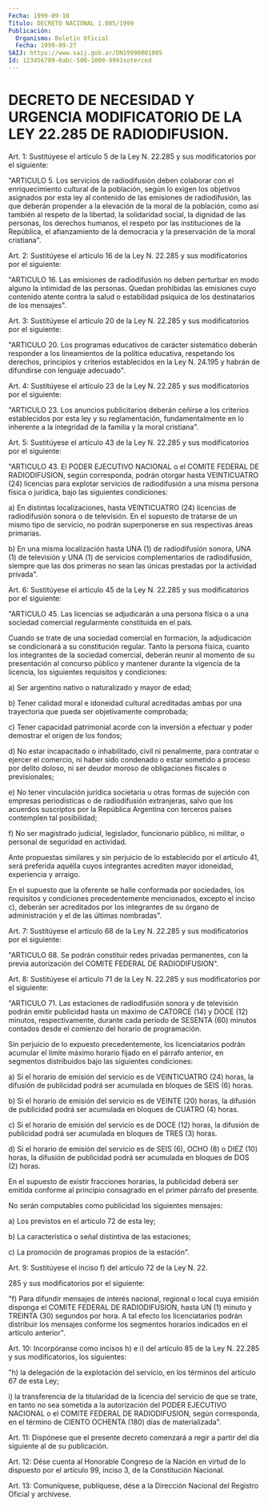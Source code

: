 ```yaml
---
Fecha: 1999-09-10
Título: DECRETO NACIONAL 1.005/1999
Publicación:
  Organismo: Boletín Oficial
  Fecha: 1999-09-27
SAIJ: https://www.saij.gob.ar/DN19990001005
Id: 123456789-0abc-500-1000-9991soterced
---
```

# DECRETO DE NECESIDAD Y URGENCIA MODIFICATORIO DE LA LEY 22.285 DE RADIODIFUSION.

<a id="1"></a>
Art. 1: Sustitúyese el artículo 5 de la Ley N. 22.285 y sus modificatorios por el siguiente:

"ARTICULO 5.  Los servicios de radiodifusión deben colaborar con el enriquecimiento cultural de la población, según lo exigen los objetivos asignados por esta ley al contenido de las emisiones de radiodifusión, las que deberán propender a la elevación de la moral de la población, como así también al respeto de la libertad, la solidaridad social, la dignidad de las personas, los derechos humanos, el respeto por las instituciones de la República, el afianzamiento de la democracia y la preservación de la moral cristiana".

<a id="2"></a>
Art. 2:  Sustitúyese  el  artículo  16  de la Ley N. 22.285 y sus modificatorios por el siguiente:

"ARTICULO 16.  Las emisiones de radiodifusión  no  deben perturbar en modo alguno la intimidad de las personas. Quedan prohibidas  las emisiones  cuyo  contenido  atente  contra  la  salud o estabilidad psíquica de los destinatarios de los mensajes".

<a id="3"></a>
Art.  3:  Sustitúyese  el  artículo 20 de la Ley N. 22.285 y  sus modificatorios por el siguiente:

"ARTICULO 20.  Los programas  educativos  de  carácter sistemático deberán  responder  a  los  lineamientos de la política  educativa, respetando los derechos, principios  y criterios establecidos en la Ley  N. 24.195  y  habrán  de  difundirse  con  lenguaje  adecuado".

<a id="4"></a>
Art.  4:  Sustitúyese el artículo 23 de la Ley  N. 22.285  y  sus modificatorios por el siguiente:

"ARTICULO 23.   Los  anuncios publicitarios deberán ceñirse a los criterios establecidos por esta ley y su reglamentación, fundamentalmente en lo inherente a la integridad de la familia y la moral cristiana".

<a id="5"></a>
Art. 5: Sustitúyese el  artículo  43  de  la  Ley  N. 22.285 y sus modificatorios por el siguiente:

"ARTICULO 43.  El PODER EJECUTIVO NACIONAL o el COMITE  FEDERAL DE RADIODIFUSION, según corresponda, podrán otorgar hasta VEINTICUATRO (24) licencias para explotar servicios de radiodifusión a una misma persona   física  o  jurídica,  bajo  las  siguientes  condiciones:

a) En distintas  localizaciones,  hasta VEINTICUATRO (24) licencias de radiodifusión sonora o de televisión. En el supuesto de tratarse de  un  mismo  tipo  de  servicio, no podrán  superponerse  en  sus respectivas áreas primarias.

b) En una misma localización hasta UNA (1) de radiodifusión sonora, UNA (1) de televisión y UNA  (1)  de  servicios  complementarios de radiodifusión,  siempre  que  las dos primeras no sean  las  únicas prestadas por la actividad privada".

<a id="6"></a>
Art. 6: Sustitúyese el artículo  45  de  la  Ley  N. 22.285  y sus modificatorios por el siguiente:

"ARTICULO 45. Las licencias se adjudicarán a una persona física o a  una  sociedad  comercial  regularmente  constituida  en  el país.

Cuando  se  trate  de  una  sociedad  comercial  en  formación,  la adjudicación  se  condicionará  a su constitución regular. Tanto la persona física, cuanto los integrantes  de  la  sociedad comercial, deberán reunir al momento de su presentación al concurso  público y mantener  durante  la  vigencia  de  la  licencia,  los  siguientes requisitos y condiciones:

a)  Ser  argentino  nativo  o  naturalizado y mayor  de  edad;

b)  Tener calidad moral e idoneidad cultural acreditadas ambas  por una  trayectoria  que  pueda  ser  objetivamente   comprobada;

c) Tener capacidad patrimonial acorde con la inversión a efectuar y poder demostrar el origen de los fondos;

d) No  estar incapacitado o inhabilitado, civil ni penalmente, para contratar  o  ejercer  el comercio, ni haber sido condenado o estar sometido a proceso por delito  doloso,  ni  ser  deudor  moroso  de obligaciones fiscales o previsionales;

e)  No  tener  vinculación  jurídica  societaria  u otras formas de sujeción con empresas periodísticas o de radiodifusión extranjeras, salvo  que los acuerdos suscriptos por la República  Argentina  con terceros países contemplen tal posibilidad;

f) No ser  magistrado judicial, legislador, funcionario público, ni militar, o personal de seguridad en actividad.

Ante propuestas  similares y sin perjuicio de lo establecido por el artículo 41, será  preferida  aquélla  cuyos  integrantes acrediten mayor idoneidad, experiencia y arraigo.

En el supuesto que la oferente se halle conformada  por sociedades, los  requisitos y condiciones precedentemente mencionados,  excepto el inciso  c),  deberán  ser  acreditados por los integrantes de su órgano  de  administración  y  el  de  las  últimas  nombradas".

<a id="7"></a>
Art. 7: Sustitúyese el artículo  68  de  la  Ley  N. 22.285  y sus modificatorios por el siguiente:

"ARTICULO  68.  Se podrán constituir redes privadas permanentes, con la previa autorización  del  COMITE  FEDERAL  DE RADIODIFUSION".

<a id="8"></a>
Art.  8:  Sustitúyese  el  artículo 71 de la Ley N. 22.285 y  sus modificatorios por el siguiente:

"ARTICULO  71.    Las estaciones  de  radiodifusión  sonora  y  de televisión podrán emitir publicidad hasta un máximo de CATORCE (14) y  DOCE (12) minutos,  respectivamente,  durante  cada  período  de SESENTA  (60)  minutos  contados  desde  el comienzo del horario de programación.

Sin  perjuicio de lo expuesto precedentemente,  los  licenciatarios podrán  acumular  el  límite  máximo  horario  fijado en el párrafo anterior, en segmentos distribuidos bajo las siguientes condiciones:

a)  Si  el horario de emisión del servicio es de VEINTICUATRO  (24) horas, la  difusión de publicidad podrá ser acumulada en bloques de SEIS (6) horas.

b) Si el horario  de  emisión del servicio es de VEINTE (20) horas, la difusión de publicidad  podrá ser acumulada en bloques de CUATRO (4) horas.

c) Si el horario de emisión  del servicio es de DOCE (12) horas, la difusión de publicidad podrá ser  acumulada  en bloques de TRES (3) horas.

d) Si el horario de emisión del servicio es de SEIS (6), OCHO (8) o DIEZ (10) horas, la difusión de publicidad podrá  ser  acumulada en bloques de DOS (2) horas.

En el supuesto de existir fracciones horarias, la publicidad deberá ser  emitida conforme al principio consagrado en el primer  párrafo del presente.

No serán  computables  como  publicidad  los  siguientes  mensajes:

a) Los previstos en el artículo 72 de esta ley;

b)   La  característica  o  señal  distintiva  de  las  estaciones;

c) La promoción de programas propios de la estación".

<a id="9"></a>
Art.  9:  Sustitúyese el inciso f) del artículo 72 de la Ley N. 22.

285 y sus modificatorios por el siguiente:

"f) Para difundir  mensajes  de  interés nacional, regional o local cuya emisión disponga el COMITE FEDERAL  DE RADIODIFUSION, hasta UN (1)  minuto  y TREINTA (30) segundos por hora.  A  tal  efecto  los licenciatarios    podrán   distribuir  los  mensajes  conforme  los segmentos    horarios    indicados  en  el  artículo  anterior".

<a id="10"></a>
Art. 10: Incorpóranse como  incisos h) e i) del artículo 85 de la Ley N. 22.285 y sus modificatorios, los siguientes:

"h) la delegación de la explotación  del  servicio, en los términos del artículo 67 de esta Ley;

i) la transferencia de la titularidad de la  licencia  del servicio de  que  se  trate, en tanto no sea sometida a la autorización  del PODER EJECUTIVO  NACIONAL  o  el  COMITE  FEDERAL DE RADIODIFUSION, según corresponda, en el término de CIENTO  OCHENTA  (180)  días de materializada".

<a id="11"></a>
Art.  11: Dispónese que el presente decreto comenzará a regir  a partir del día siguiente al de su publicación.

<a id="12"></a>
Art. 12:  Dése  cuenta  al  Honorable  Congreso  de la Nación en virtud  de  lo  dispuesto  por  el  artículo  99, inciso 3,  de  la Constitución Nacional.

<a id="13"></a>
Art. 13: Comuníquese, publíquese,  dése  a  la Dirección Nacional del Registro Oficial y archívese.